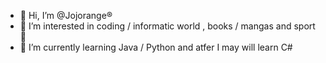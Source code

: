 - 👋 Hi, I’m @Jojorange®
- 👀 I’m interested in coding / informatic world , books / mangas and sport 💮
- 🌱 I’m currently learning Java / Python and atfer I may will learn C#


<!---
Jojorange/Jojorange is a ✨ special ✨ repository because its `README.md` (this file) appears on your GitHub profile.
You can click the Preview link to take a look at your changes.
--->
